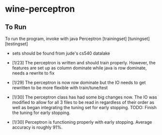 # wine-perceptron

## To Run
To run the program, invoke with java Perceptron [trainingset] [tuningset] [testingset]
* sets should be found from jude's cs540 datalake 

* [1/23] The perceptron is written and should train properly. However, the features are set up as column dominate while java is row dominate, needs a rewrite to fix

* [1/29] The perceptron is now row dominate but the IO needs to get rewritten to be more flexible with train/tune/test

* [1/30] The perceptron class has had some big changes now. The IO was modified to allow for all 3 files to be read in regardless of their order as well as began integrating the tuning set for early stopping. TODO: Finish the tuning for early stopping.

* [1/30] Perceptron is functioning properly with early stopping. Average accuracy is roughly 91%.